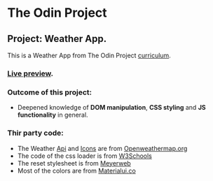 # The Odin Project
## Project: Weather App.
This is a Weather App from The Odin Project [curriculum](https://www.theodinproject.com/lessons/node-path-javascript-weather-app).
### [Live preview](https://dantenebris.github.io/Project-Wather-App/).
### Outcome of this project:
- Deepened knowledge of **DOM manipulation**, **CSS styling** and **JS functionality** in general.
### Thir party code:
- The Weather [Api](https://openweathermap.org/api) and [Icons](https://openweathermap.org/weather-conditions) are from [Openweathermap.org](https://openweathermap.org)
- The code of the css loader is from [W3Schools](https://www.w3schools.com/howto/howto_css_loader.asp)
- The reset stylesheet is from [Meyerweb](http://meyerweb.com/eric/tools/css/reset)
- Most of the colors are from [Materialui.co](https://materialui.co/colors/)
